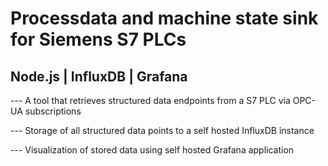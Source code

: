 # Processdata and machine state sink for Siemens S7 PLCs

## Node.js | InfluxDB | Grafana

--- A tool that retrieves structured data endpoints from a S7 PLC via OPC-UA subscriptions

--- Storage of all structured data points to a self hosted InfluxDB instance

--- Visualization of stored data using self hosted Grafana application
